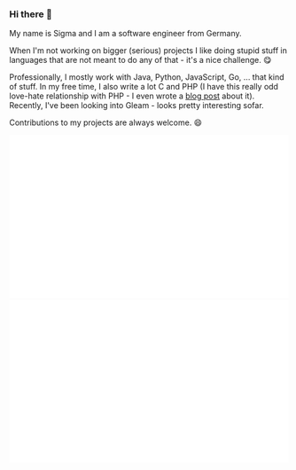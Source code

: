 ### Hi there :wave:

My name is Sigma and I am a software engineer from Germany.

When I'm not working on bigger (serious) projects I like doing stupid stuff in languages that are not meant to do any of that - it's a nice challenge. :yum:

Professionally, I mostly work with Java, Python, JavaScript, Go, ... that kind of stuff. In my free time, I also write a lot C and PHP (I have this really odd love-hate relationship with PHP - I even wrote a [blog post](https://blog.sigma-star.io/2022/11/php-sucks/) about it). Recently, I've been looking into Gleam - looks pretty interesting sofar.

Contributions to my projects are always welcome. :smile:

![overview](https://github.com/overflowerror/github-stats/blob/master/generated/overview.svg)
![languages](https://github.com/overflowerror/github-stats/blob/master/generated/languages.svg)
